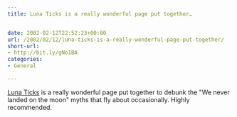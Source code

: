 ```yaml
---
title: Luna Ticks is a really wonderful page put together…


date: 2002-02-12T22:52:23+00:00
url: /2002/02/12/luna-ticks-is-a-really-wonderful-page-put-together/
short-url:
- http://bit.ly/gNo1BA
categories:
- General

---
```

<a href="http://www.the-indigestible.com/specials/moon.htm">Luna Ticks</a> is a really wonderful page put together to debunk the "We never landed on the moon" myths that fly about occasionally. Highly recommended.